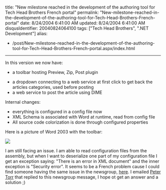 title: "New milestone reached in the development of the authoring tool for Tech Head Brothers French portal"
permalink: "New-milestone-reached-in-the-development-of-the-authoring-tool-for-Tech-Head-Brothers-French-portal"
date: 8/24/2004 6:41:00 AM
updated: 8/24/2004 6:41:00 AM
disqusIdentifier: 20040824064100
tags: ["Tech Head Brothers", ".NET Development"]
alias:
 - /post/New-milestone-reached-in-the-development-of-the-authoring-tool-for-Tech-Head-Brothers-French-portal.aspx/index.html
---
In this version we now have:

*   a toolbar hosting Preview, Zip, Post plugin
<!-- more -->
*   a dropdown connecting to a web service at first click to get back the articles categories, used before posting
*   a web service to post the article using DIME


Internal changes:

*   everything is configured in a config file now
*   XML Schema is associated with Word at runtime, read from config file
*   All source code colorization is done through configured properties


Here is a picture of Word 2003 with the toolbar:

![](http://perso.wanadoo.fr/laurent.kempe/images/thbpublisher.png)

I am still facing an issue. I am able to read configuration files from the assembly, but when I want to deserialize one part of my configuration file I get an exception saying: "There is an error in XML document" and the inner exception is "Security error". It seems to be a French problem cause I could find someone having the same issue in the newsgroup, [here](http://groups.google.com/groups?q=vsto+deserialize&hl=en&lr=&ie=UTF-8&selm=e1gzbqcrDHA.2588%40tk2msftngp13.phx.gbl&rnum=1). I emailed [Peter Torr](http://blogs.msdn.com/ptorr) that replied to this newsgroup message, I hope ot get an answer and a solution ;)
